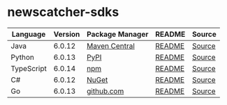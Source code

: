 # newscatcher-sdks

|Language|Version|Package Manager|README|Source|
|-|-|-|-|-|
|Java|6.0.12|[Maven Central](https://central.sonatype.com/artifact/com.konfigthis.newscatcherapi/newscatcherapi-java-sdk/6.0.12)|[README](https://github.com/konfig-dev/newscatcher-sdks/tree/HEAD/java#readme)|[Source](https://github.com/konfig-dev/newscatcher-sdks/tree/HEAD/java)|
|Python|6.0.13|[PyPI](https://pypi.org/project/newscatcherapi-python-sdk/6.0.13)|[README](https://github.com/konfig-dev/newscatcher-sdks/tree/HEAD/python#readme)|[Source](https://github.com/konfig-dev/newscatcher-sdks/tree/HEAD/python)|
|TypeScript|6.0.14|[npm](https://www.npmjs.com/package/newscatcherapi-typescript-sdk/v/6.0.14)|[README](https://github.com/konfig-dev/newscatcher-sdks/tree/HEAD/typescript#readme)|[Source](https://github.com/konfig-dev/newscatcher-sdks/tree/HEAD/typescript)|
|C#|6.0.12|[NuGet](https://nuget.org/packages/Newscatcherapi.Net/6.0.12)|[README](https://github.com/konfig-dev/newscatcher-sdks/tree/HEAD/csharp#readme)|[Source](https://github.com/konfig-dev/newscatcher-sdks/tree/HEAD/csharp)|
|Go|6.0.13|[github.com](https://github.com/konfig-dev/newscatcher-go-sdk)|[README](https://github.com/konfig-dev/newscatcher-go-sdk/tree/HEAD#readme)|[Source](https://github.com/konfig-dev/newscatcher-go-sdk/tree/HEAD)|